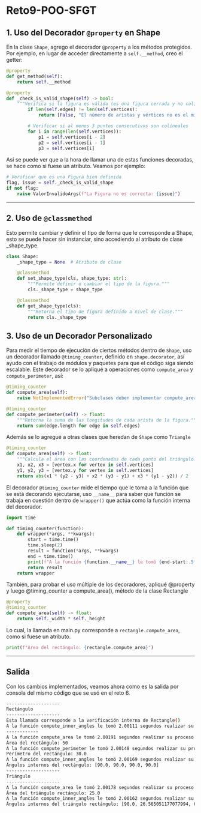  # Reto9-POO-SFGT

## 1. Uso del Decorador `@property` en Shape
En la clase `Shape`, agrego el decorador `@property` a los métodos protegidos.
Por ejemplo, en lugar de acceder directamente a `self.__method`, creo el getter:

```python
@property
def get_method(self):
    return self.__method
```
```python
@property
def _check_is_valid_shape(self) -> bool:
    """Verifica si la figura es válida (es una figura cerrada y no colineal)."""
        if len(self.edges) != len(self.vertices):  
            return [False, "El número de aristas y vértices no es el mismo."]  # Debe haber el mismo número de aristas y vértices

        # Verificar si al menos 3 puntos consecutivos son colineales
        for i in range(len(self.vertices)):
            p1 = self.vertices[i - 2]
            p2 = self.vertices[i - 1]
            p3 = self.vertices[i]
```
Así se puede ver que a la hora de llamar una de estas funciones decoradas, se hace como si fuese un atributo. Veamos por ejemplo:
```python
# Verificar que es una Figura bien definida
flag, issue = self._check_is_valid_shape
if not flag:
    raise ValorInvalidoArgs(f"La Figura no es correcta: {issue}")
```
---
## 2. Uso de `@classmethod`
Esto permite cambiar y definir el tipo de forma que le corresponde a Shape, esto se puede hacer sin instanciar, sino accediendo al atributo de clase _shape_type.
```python
class Shape:
    _shape_type = None  # Atributo de clase

    @classmethod
    def set_shape_type(cls, shape_type: str):
        """Permite definir o cambiar el tipo de la figura."""
        cls._shape_type = shape_type

    @classmethod
    def get_shape_type(cls):
        """Retorna el tipo de figura definido a nivel de clase."""
        return cls._shape_type
```

## 3. Uso de un Decorador Personalizado
Para medir el tiempo de ejecución de ciertos métodos dentro de `Shape`, uso un decorador llamado `@timing_counter`, definido en `shape.decorator`, así ayudo con el trabajo de módulos y paquetes para que el código siga siendo escalable.
Este decorador se lo apliqué a operaciones como `compute_area` y `compute_perimeter`, así:

```python
@timing_counter
def compute_area(self):
    raise NotImplementedError("Subclases deben implementar compute_area()")

@timing_counter
def compute_perimeter(self) -> float:
    """Retorna la suma de las longitudes de cada arista de la figura."""
    return sum(edge.length for edge in self.edges)
```
Además se lo agregué a otras clases que heredan de `Shape` como `Triangle`
```python
@timing_counter
def compute_area(self) -> float:
    """Calcula el área con las coordenadas de cada punto del triángulo."""
    x1, x2, x3 = [vertex.x for vertex in self.vertices]
    y1, y2, y3 = [vertex.y for vertex in self.vertices]
    return abs(x1 * (y2 - y3) + x2 * (y3 - y1) + x3 * (y1 - y2)) / 2
```

El decorador `@timing_counter` mide el tiempo que le toma a la función que se está decorando ejecutarse, uso `__name__` para saber que función se trabaja en cuestión dentro de `wrapper()` que actúa como la función interna del decorador.
```python
import time

def timing_counter(function):
    def wrapper(*args, **kwargs):
        start = time.time()
        time.sleep(2)
        result = function(*args, **kwargs)
        end = time.time()
        print(f"A la función {function.__name__} le tomó {end-start:.5f} segundos realizar su proceso.")
        return result
    return wrapper
```
También, para probar el uso múltiple de los decoradores, apliqué @property y luego @timing_counter a compute_area(), método de la clase Rectangle
```python
@property
@timing_counter
def compute_area(self) -> float:
    return self._width * self._height
```
Lo cual, la llamada en main.py corresponde a `rectangle.compute_area`, como si fuese un atributo.
```python
print(f"Área del rectángulo: {rectangle.compute_area}")
```
---

## Salida
Con los cambios implementados, veamos ahora como es la salida por consola del mismo código que se usó en el reto 6.
```bash
--------------------
Rectángulo
--------------------
Esta llamada corresponde a la verificación interna de Rectangle()
A la función compute_inner_angles le tomó 2.00111 segundos realizar su proceso.
------------
A la función compute_area le tomó 2.00191 segundos realizar su proceso.
Área del rectángulo: 50
A la función compute_perimeter le tomó 2.00148 segundos realizar su proceso.
Perímetro del rectángulo: 30.0
A la función compute_inner_angles le tomó 2.00169 segundos realizar su proceso.
Ángulos internos del rectángulo: [90.0, 90.0, 90.0, 90.0]
--------------------
Triángulo
--------------------
A la función compute_area le tomó 2.00178 segundos realizar su proceso.
Área del triángulo rectángulo: 25.0
A la función compute_inner_angles le tomó 2.00162 segundos realizar su proceso.
Ángulos internos del triángulo rectángulo: [90.0, 26.565051177077994, 63.43494882292201]
```

